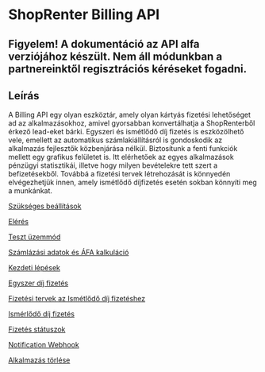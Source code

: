 # ShopRenter Billing API

## Figyelem! A dokumentáció az API alfa verziójához készült. Nem áll módunkban a partnereinktől regisztrációs kéréseket fogadni.

## Leírás

A Billing API egy olyan eszköztár, amely olyan kártyás fizetési lehetőséget ad az alkalmazásokhoz, 
amivel gyorsabban konvertálhatja a ShopRenterből érkező lead-eket bárki. Egyszeri és ismétlődő díj
fizetés is eszközölhető vele, emellett az automatikus számlakiállításról is gondoskodik az alkalmazás
fejlesztők közbenjárása nélkül. Biztosítunk a fenti funkciók mellett egy grafikus felületet is.
Itt elérhetőek az egyes alkalmazások pénzügyi statisztikái, illetve hogy milyen bevételekre 
tett szert a befizetésekből. Továbbá a fizetési tervek létrehozását is könnyedén elvégezhetjük
innen, amely ismétlődő díjfizetés esetén sokban könnyíti meg a munkánkat.

[Szükséges beállítások](./docs/settings.md)

[Elérés](./docs/accessing.md)

[Teszt üzemmód](./docs/test.md)

[Számlázási adatok és ÁFA kalkuláció](./docs/price_calc.md)

[Kezdeti lépések](./docs/first_steps.md)

[Egyszer díj fizetés](./docs/one_time_charge.md)

[Fizetési tervek az Ismétlődő díj fizetéshez](./docs/plan.md)

[Ismérlődő díj fizetés](./docs/recurring_charge.md)

[Fizetés státuszok](./docs/statuses.md)

[Notification Webhook](./docs/notifications.md)

[Alkalmazás törlése](./docs/uninstall.md)